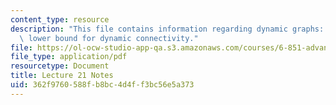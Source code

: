 ```yaml
---
content_type: resource
description: "This file contains information regarding dynamic graphs: \u03A9(lg n)\
  \ lower bound for dynamic connectivity."
file: https://ol-ocw-studio-app-qa.s3.amazonaws.com/courses/6-851-advanced-data-structures-spring-2012/362f9760588fb8bc4d4ff3bc56e5a373_MIT6_851S12_Lec21.pdf
file_type: application/pdf
resourcetype: Document
title: Lecture 21 Notes
uid: 362f9760-588f-b8bc-4d4f-f3bc56e5a373
---
```

